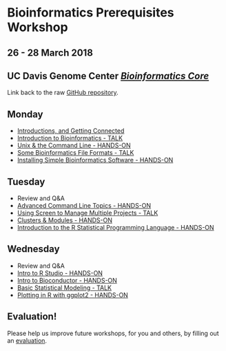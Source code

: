 # Bioinformatics Prerequisites Workshop
## 26 - 28 March 2018
## UC Davis Genome Center [*Bioinformatics Core*](http://bioinformatics.ucdavis.edu/)

Link back to the raw [GitHub repository](https://github.com/ucdavis-bioinformatics-training/2018-March-Bioinformatics-Prerequisites).

Monday
----------
* [Introductions, and Getting Connected](monday/logging-in.md)
* [Introduction to Bioinformatics - TALK](monday/What_is_Bioinformatics.pdf)
* [Unix & the Command Line - HANDS-ON](monday/command-line-intro.md)
* [Some Bioinformatics File Formats - TALK](monday/formats.pdf)
* [Installing Simple Bioinformatics Software - HANDS-ON](monday/software.md)

Tuesday
----------

* Review and Q&A
* [Advanced Command Line Topics - HANDS-ON](tuesday/advanced-command-line.md)
* [Using Screen to Manage Multiple Projects - TALK](tuesday/screen.pdf) 
* [Clusters & Modules - HANDS-ON](tuesday/cluster.md)
* [Introduction to the R Statistical Programming Language - HANDS-ON](tuesday/Intro2R.Rmd)

Wednesday
------------

* Review and Q&A
* [Intro to R Studio - HANDS-ON](wednesday/r.md)
* [Intro to Bioconductor - HANDS-ON](wednesday/bioconductor.md)
* [Basic Statistical Modeling - TALK](wednesday/stats.md)
* [Plotting in R with ggplot2 - HANDS-ON](wednesday/ggplot2.md)

Evaluation!
----------

Please help us improve future workshops, for you and others, by filling out an [evaluation](https://).


